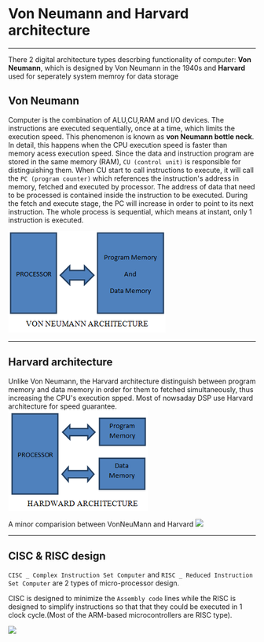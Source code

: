 # Von Neumann and Harvard architecture
----
There 2 digital architecture types descrbing functionality of computer: **Von Neumann**, which is designed by Von Neumann in the 1940s and **Harvard** used for seperately system memroy for data storage
## Von Neumann
Computer is the combination of ALU,CU,RAM and I/O devices.
The instructions are executed sequentially, once at a time, which limits the execution speed. This phenomenon is known as **von Neumann bottle neck**. In detail, this happens when the CPU execution speed is faster than memory acess execution speed.
Since the data and instruction program are stored in the same memory (RAM), `CU (control unit)` is responsible for distinguishing them. When CU start to call instructions to execute, it will call the `PC (program counter)` which references the instruction's address in memory, fetched and executed by processor.
The address of data that need to be processed is contained inside the instruction to be executed. During the fetch and execute stage, the PC will increase in order to point to its next instruction. The whole process is sequential, which means at instant, only 1 instruction is executed.

![](img/von_neumann_architecture.png)

----
## Harvard architecture
Unlike Von Neumann, the Harvard architecture distinguish between program memory and data memory in order for them to fetched simultaneously, thus increasing the CPU's execution spped. Most of nowsaday DSP use Harvard architecture for speed guarantee.
![](img/harvard.png)

A minor comparision between VonNeuMann and Harvard
![](img/archi_comp)

----
## CISC & RISC design

`CISC _ Complex Instruction Set Computer` and `RISC _ Reduced Instruction Set Computer` are 2 types of micro-processor design.

CISC is designed to minimize the `Assembly code` lines while the RISC is designed to simplify instructions so that that they could be executed in 1 clock cycle.(Most of the ARM-based microcontrollers are RISC type).

![](img/CISC_RISC_comp)

